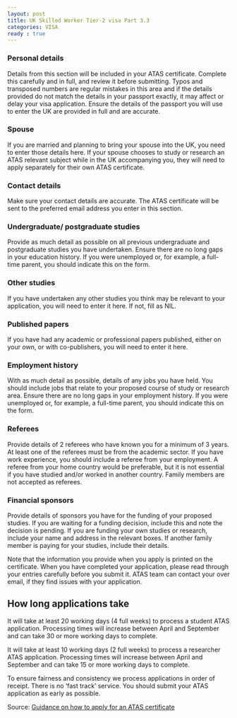 ```yaml
---
layout: post
title: UK Skilled Worker Tier-2 visa Part 3.3
categories: VISA
ready : true
---
```


### Personal details

Details from this section will be included in your ATAS certificate. Complete 
this carefully and in full, and review it before submitting. Typos and transposed 
numbers are regular mistakes in this area and if the details provided do not 
match the details in your passport exactly, it may affect or delay your visa 
application. Ensure the details of the passport you will use to enter the 
UK are provided in full and are accurate.

### Spouse

If you are married and planning to bring your spouse into the UK, 
you need to enter those details here. If 
your spouse chooses to study or research an ATAS relevant subject while in 
the UK accompanying you, they will need to apply separately for their own 
ATAS certificate.

### Contact details

Make sure your contact details are accurate. The ATAS certificate will 
be sent to the preferred email address you enter in this section.

### Undergraduate/ postgraduate studies

Provide as much detail as possible on all previous undergraduate and 
postgraduate studies you have undertaken. Ensure there are no long gaps 
in your education history. If you were unemployed or, for 
example, a full-time parent, you should indicate this on the form.

### Other studies

If you have undertaken any other studies you think may be relevant to your 
application, you will need to enter it here. If not, fill as NIL.

### Published papers

If you have had any academic or professional papers published, either on 
your own, or with co-publishers, you will need to enter it here.

### Employment history

With as much detail as possible, details of any jobs you have held. You should 
include jobs that relate to your proposed course of study or research area. 
Ensure there are no long gaps in your employment history. If you 
were unemployed or, for example, a full-time parent, you should indicate 
this on the form.

### Referees

Provide details of 2 referees who have known you for a minimum of 3 years. 
At least one of the referees must be from the academic sector. If you have 
work experience, you should include a referee from your employment. A 
referee from your home country would be preferable, but it is not essential 
if you have studied and/or worked in another country. Family members are 
not accepted as referees.

### Financial sponsors

Provide details of sponsors you have for the funding of your proposed studies. 
If you are waiting for a funding decision, include this and note the decision 
is pending. If you are funding your own studies or research, include your name 
and address in the relevant boxes. If another family member is paying for 
your studies, include their details.

Note that the information you provide when you apply is printed on the certificate. 
When you have completed your application, please read through your entries carefully
before you submit it. ATAS team can contact your over email, if they find issues 
with your application.

## How long applications take

It will take at least 20 working days (4 full weeks) to process a student 
ATAS application. Processing times will increase between April and September 
and can take 30 or more working days to complete.

It will take at least 10 working days (2 full weeks) to process a researcher 
ATAS application. Processing times will increase between April and September 
and can take 15 or more working days to complete.

To ensure fairness and consistency we process applications in order of receipt. 
There is no ‘fast track’ service. You should submit your ATAS application as 
early as possible.

Source: [Guidance on how to apply for an ATAS certificate](https://www.gov.uk/guidance/guidance-on-how-to-apply-for-an-atas-certificate)